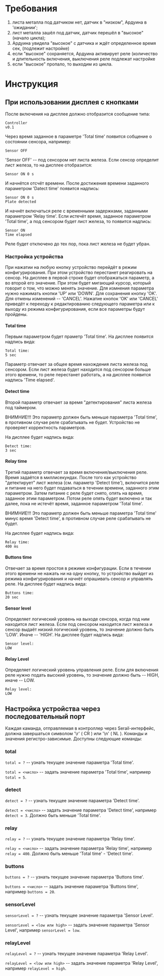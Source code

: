 # Требования

1. листа металла под датчиком нет, датчик в "низком", Ардуина в 'ожидании';
1. лист металла зашёл под датчик, датчик перешёл в "высокое" (начало цикла);
1. Ардуина увидела "высокое" с датчика и ждёт определенное время  сек, (подлежит настройке)
1. если "высокое" сохраняется, Ардуина активирует реле (количество и длительность включения, выключения реле подлежат настройке
1. если "высокое" пропало, то выходим из цикла.


# Инструкция

## При использовании дисплея с кнопками
После включения на дисплее должно отобразится сообщение типа:
```
Controller
v0.1
```
Через время заданное в параметре 'Total time' появится собщение о состоянии сенсора, например:
```
Sensor OFF
```
'Sensor OFF' -- под сенсором нет листа железа.
Если сенсор определит лист железа, то на дисплее отобразится:
```
Sensor ON 0 s
```
И начнётся отсчёт времени. После достижения времени заданного параметром 'Datect time' появится надпись:
```
Sensor ON 0 s
Plate detected
```
И начнёт включаться реле с временными задержками, заданными параметром 'Relay time'.
Если истечёт время, заданное параметром 'Total time', а под сенсором будет лист железа, то появится надпись:
```
Sensor ON
Time elapsed
```
Реле будет отключено до тех пор, пока лист железа не будет убран.

### Настройка устройства
При нажатии на любую кнопку устройство перейдёт в режим конфигурирования. При этом устройство перестанет реагировать на сенсор.
На дисплее в первой строке будет отображаться параметр, а во второй его значение. При этом будет мигающий курсор, который говорит о том, что можно менять значение.
Для измнения параметра нужно нажимать кнопки 'UP' или 'DOWN'. Для сохранения кнопку 'OK'. Для отмены изменений -- 'CANCEL'.
Нажатие кнопок 'OK' или 'CANCEL' приведёт к переходу к редактированию следующего параметра или к выходу из режима конфигурирования, если все параметры будут пройдены.

#### Total time
Первым параметром будет праметр 'Total time'. На дисплее появится надпись вида:
```
Total time:
5 sec
```
Параметр отвечает за общее время нахождения листа железа под сенсором. Если лист железа будет находится под сенсором больше этого времени, то реле перестанет работать, а на дисплее появится надпись 'Time elapsed'.

#### Detect time
Второй параметр отвечает за время "детектирования" листа железа под таймером.

ВНИМНИЕ!!! Это параметр должен быть меньше параметра 'Total time', в противном случае реле срабатывать не будет. Устройство не проверяет корректность параметров.

На дисплее будет надпись вида:
```
Detect time:
3 sec
```

#### Relay time
Tретий параметр отвечает за время включения/выключения реле. Время задаётся в миллисекундах. После того как устройство "детектирует" лист железа (см. параметр 'Detect time'), включится реле и питание на него будет подаваться в течении времени, заданного этим параметром. Затем питание с реле будет снято, опять на время, заданное этим параметром. Потом реле опять будет включено и так далее, пока не истечёт время, заданное параметром 'Total time'.

ВНИМНИЕ!!! Это параметр должен быть меньше параметра 'Total time' минус время 'Detect time', в противном случае реле срабатывать не будет.

На дисплее будет надпись вида:
```
Relay time:
400 ms
```

#### Buttons time
Отвечает за время простоя в режиме конфигурации. Если в течении этого времени не нажать ни на одну кнопку, то устройство выйдет из режима конфигурирования и начнёт опрашивать сенсор и управлять реле.
На дисплее будет надпись вида:
```
Buttons time:
20 sec
```

#### Sensor level
Определяет логический уровень на выходе сенсора, когда под ним находится лист железа. Если под сенсором находится лист железа и сенсор выдаёт низкий логический уровень, то значение должно быть 'LOW'. Иначе -- 'HIGH'.
На дисплее будет надпись вида:
```
Sensor level:
LOW
```

#### Relay Level
Определяет логический уровень управления реле. Если для включения реле нужно подать высокий уровень, то значение должно быть -- HIGH, иначе -- LOW.
```
Relay level:
LOW
```

## Настройка устройства через последовательный порт
Каждая каманда, отправляемая в контроллер через Serail-интерфейс, должна завершаться символом '\r' ( CR ) или '\n' ( NL ).
Команды и значения регистро-зависимые.
Доступны следующие команды:

### total
`total = ?` -- узнать текущее значение параметра 'Total time'.

`total = <число>` -- задать значение параметра 'Total time', например `total = 5`.

### detect
`detect = ?` -- узнать текущее значение параметра 'Detect time'.

`detect = <число>` -- задать значение параметра 'Detect time', например `detect = 3`. Должно быть меньше 'Total time'.

### relay
`relay = ?` -- узнать текущее значение параметра 'Relay time'.

`relay = <число>` -- задать значение параметра 'Relay time', например `relay = 400`. Должно быть меньше 'Total time' - 'Detect time'.

### buttons
`buttons = ?` -- узнать текущее значение параметра 'Buttons time'.

`buttons = <число>` -- задать значение параметра 'Buttons time', например `buttons = 20`.

### sensorLevel
`sensorLevel = ?` -- узнать текущее значение параметра 'Sensor Level'.

`sensorLevel = <low или high>` -- задать значение параметра 'Sensor Level', например `sensorLevel = low`. 

### relayLevel
`relayLevel = ?` -- узнать текущее значение параметра 'Relay Level'.

`relayLevel = <low или high>` -- задать значение параметра 'Relay Level', например `relayLevel = high`. 
